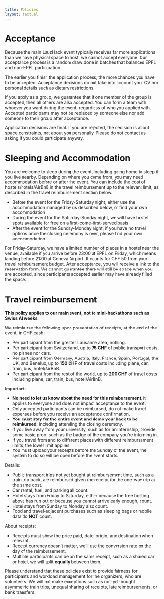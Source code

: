 ```yaml
---
title: Policies
layout: textual
---
```


# Acceptance

Because the main LauzHack event typically receives far more applications than we have physical space to host, we cannot accept everyone.
Our acceptance process is a random draw done in batches that balances EPFL and non-EPFL participation.

The earlier you finish the application process, the more chances you have to be accepted.
Acceptance decisions do not take into account your CV nor personal details such as dietary restrictions.

If you apply as a group, we guarantee that if one member of the group is accepted, then all others are also accepted.
You can form a team with whoever you want during the event, regardless of who you applied with.
Accepted participants may not be replaced by someone else nor add someone to their group after acceptance.

Application decisions are final.
If you are rejected, the decision is about space constraints, not about you personally.
Please do not contact us asking if you could participate anyway.


# Sleeping and Accommodation

You are welcome to sleep during the event, including going home to sleep if you live nearby.
Depending on where you come from, you may need accommodation before or after the event.
You can include the cost of hostels/hotels/AirBnB in the travel reimbursement up to the relevant limit, as described in the travel reimbursement section below.

- Before the event for the Friday-Saturday night, either use the accommodation managed by us described below, or find your own accommodation
- During the event for the Saturday-Sunday night, we will have hostel spots available for free on a first-come-first-served basis
- After the event for the Sunday-Monday night, if you have no travel options once the closing ceremony is over, please find your own accommodation

For Friday-Saturday, we have a limited number of places in a hostel near the venue, available if you arrive before 23:00 at EPFL on Friday, which means landing before 21:00 at Geneva Airport.
It counts for CHF 50 from your travel reimbursement budget.
After acceptance, you will receive a link to the reservation form.
We cannot guarantee there will still be space when you are accepted, since participants accepted earlier may have already filled the space.


# Travel reimbursement

**This policy applies to our main event, not to mini-hackathons such as Swiss AI weeks**

We reimburse the following upon presentation of receipts, at the end of the event, in CHF cash:

* Per participant from the greater Lausanne area, nothing.
* Per participant from Switzerland, up to **75 CHF** of public transport costs, no planes nor cars.
* Per participant from Germany, Austria, Italy, France, Spain, Portugal, the UK, and Benelux, up to **150 CHF** of travel costs including plane, car, train, bus, hotel/AirBnB.
* Per participant from the rest of the world, up to **200 CHF** of travel costs including plane, car, train, bus, hotel/AirBnB.

Important:

* **No need to let us know about the need for this reimbursement**, it applies to everyone and does not impact acceptance to the event.
* Only accepted participants can be reimbursed, do not make travel expenses before you receive an acceptance confirmation.
* **You must stay for the entire event and demo your hack to be reimbursed**, including attending the closing ceremony.
* If you live away from your university, such as for an internship, provide some basic proof such as the badge of the company you’re interning in.
* If you travel from and to different places with different reimbursement limits, the lower limit applies
* You must upload your receipts before the Sunday of the event, the system to do so will be open before the event starts.

Details:

* Public transport trips not yet bought at reimbursement time, such as a train trip back, are reimbursed given the receipt for the one-way trip at the same cost.
* Car rental, fuel, and parking all count.
* Hotel stays from Friday to Saturday, either because the free hosting above has run out or because you cannot arrive early enough, count.
* Hotel stays from Sunday to Monday also count.
* Food and travel-adjacent purchases such as sleeping bags or mobile data do **NOT** count.

About receipts:

* Receipts must show the price paid, date, origin, and destination when relevant.
* Receipt currency doesn’t matter, we’ll use the conversion rate on the day of the reimbursement.
* Multiple participants can be on the same receipt, such as a shared car or hotel, we will split **equally** between them.

Please understand that these policies exist to provide fairness for participants and workload management for the organizers, who are volunteers.
We will not make exceptions such as not-yet-bought asymmetric train trips, unequal sharing of receipts, late reimbursements, or bank transfers.
